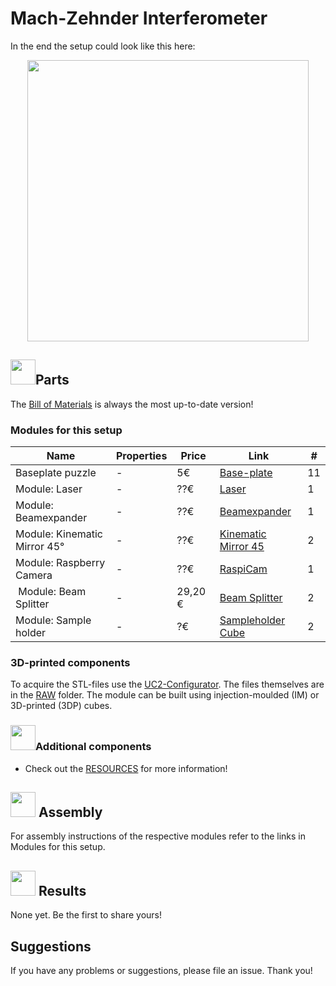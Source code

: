 # Mach-Zehnder Interferometer

In the end the setup could look like this here:

<p align="center">
<img src="./IMAGES/UC2_Setups_11_mach-zehnder.png" width="450">
</p>

## <img src="./IMAGES/D.png" width="40">Parts
The [Bill of Materials](https://docs.google.com/spreadsheets/d/1U1MndGKRCs0LKE5W8VGreCv9DJbQVQv7O6kgLlB6ZmE/edit?usp=sharing) is always the most up-to-date version!

### Modules for this setup

|  Name | Properties  |  Price | Link  | # |
|---|---|---|---|---|
| Baseplate puzzle| - | 5€  | [Base-plate](../../CAD/ASSEMBLY_Baseplate/)  | 11|
|  Module: Laser  | - | ??€  | [Laser](../../CAD/ASSEMBLY_CUBE_Laser)  | 1|
|  Module: Beamexpander  | - | ??€  | [Beamexpander](../../CAD/ASSEMBLY_CUBE_Beamexpander)  | 1|
|  Module: Kinematic Mirror 45°  | - | ??€  | [Kinematic Mirror 45](../../CAD/ASSEMBLY_CUBE_Mirror_Kinematic_45)  | 2|
|  Module: Raspberry Camera  | - | ??€  | [RaspiCam](../../CAD/ASSEMBLY_CUBE_RaspiCam)  | 1|
|  Module: Beam Splitter | - | 29,20 €  | [Beam Splitter](../../CAD/ASSEMBLY_CUBE_Beamsplitter)  | 2|
|  Module: Sample holder | - | ?€  | [Sampleholder Cube](../../CAD/ASSEMBLY_CUBE_Sample_Holder)  | 2 |

### 3D-printed components
To acquire the STL-files use the [UC2-Configurator](https://uc2configurator.netlify.app/). The files themselves are in the [RAW](../RAW/STL) folder. The module can be built using injection-moulded (IM) or 3D-printed (3DP) cubes.

### <img src="./IMAGES/B.png" width="40">Additional components
* Check out the [RESOURCES](../../TUTORIALS/RESOURCES) for more information!

## <img src="./IMAGES/A.png" width="40"> Assembly
For assembly instructions of the respective modules refer to the links in Modules for this setup.

## <img src="./IMAGES/E.png" width="40"> Results
None yet. Be the first to share yours!

## Suggestions
If you have any problems or suggestions, please file an issue. Thank you!
